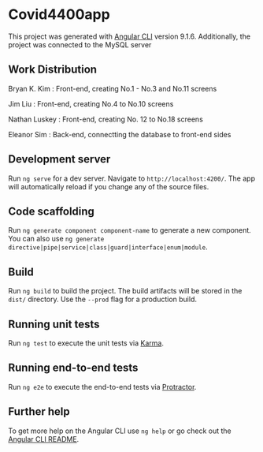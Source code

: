 # Covid4400app

This project was generated with [Angular CLI](https://github.com/angular/angular-cli) version 9.1.6. Additionally, the project was connected to the MySQL server

## Work Distribution

Bryan K. Kim : Front-end, creating No.1 - No.3 and No.11 screens

Jim Liu : Front-end, creating No.4 to No.10 screens

Nathan Luskey : Front-end, creating No. 12 to No.18 screens

Eleanor Sim : Back-end, connectting the database to front-end sides


## Development server

Run `ng serve` for a dev server. Navigate to `http://localhost:4200/`. The app will automatically reload if you change any of the source files.

## Code scaffolding

Run `ng generate component component-name` to generate a new component. You can also use `ng generate directive|pipe|service|class|guard|interface|enum|module`.

## Build

Run `ng build` to build the project. The build artifacts will be stored in the `dist/` directory. Use the `--prod` flag for a production build.

## Running unit tests

Run `ng test` to execute the unit tests via [Karma](https://karma-runner.github.io).

## Running end-to-end tests

Run `ng e2e` to execute the end-to-end tests via [Protractor](http://www.protractortest.org/).

## Further help

To get more help on the Angular CLI use `ng help` or go check out the [Angular CLI README](https://github.com/angular/angular-cli/blob/master/README.md).
